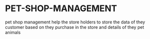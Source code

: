 # PET-SHOP-MANAGEMENT
pet shop management  help the store holders to store the data of they customer based on they purchase in the store  and details of they pet animals

